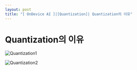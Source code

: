 ```yaml
---
layout: post
title: "[ OnDevice AI ]|[Quantization]| Quantization의 이유"
---
```


# Quantization의 이유







![Quantization1](D:\Code\Projects\github_blog\rhymus314.github.io\images\2025-02-09-test\Quantization1.png)





![Quantization2](D:\Code\Projects\github_blog\rhymus314.github.io\images\2025-02-09-test\Quantization2.png)